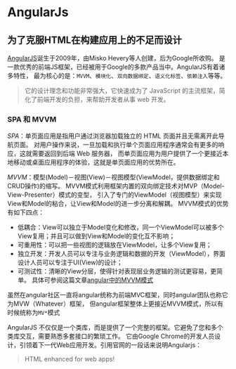 # AngularJs
## 为了克服HTML在构建应用上的不足而设计

[AngularJS](https://angularjs.org/)诞生于2009年，由Misko Hevery等人创建，后为Google所收购。
是一款优秀的前端JS框架，已经被用于Google的多款产品当中。AngularJS有着诸多特性，
最为核心的是：`MVVM`、`模块化`、`双向数据绑定`、`语义化标签`、`依赖注入`等等。

> 它的设计理念和功能非常强大，它快速成为了 JavaScript 的主流框架，简化了前端开发的负担，来帮助开发者从事 web 开发。

### SPA 和 MVVM
*SPA*：单页面应用是指用户通过浏览器加载独立的 HTML 页面并且无需离开此导航页面。
对用户操作来说，一旦加载和执行单个页面应用程序通常会有更多的响应，这就需要返回到后端 Web 服务器，
而单页面应用为用户提供了一个更接近本地移动或桌面应用程序的体验，这就是单页面应用的优势所在。

*MVVM*：模型(Model)－视图(View)－视图模型(ViewModel，提供数据绑定和CRUD操作)的缩写。
MVVM模式利用框架内置的双向绑定技术对MVP（Model-View-Presenter）模式的变型，
引入了专门的ViewModel（视图模型）来实现View和Model的粘合，让View和Model的进一步分离和解耦。
MVVM模式的优势有如下四点：
- 低耦合：View可以独立于Model变化和修改，同一个ViewModel可以被多个View复用；并且可以做到View和Model的变化互不影响；
- 可重用性：可以把一些视图的逻辑放在ViewModel，让多个View复用；
- 独立开发：开发人员可以专注与业务逻辑和数据的开发（ViewModel），界面设计人员可以专注于UI(View)的设计；
- 可测试性：清晰的View分层，使得针对表现层业务逻辑的测试更容易，更简单。
具体可参阅这篇文章[angular中的MVVM模式](http://www.cnblogs.com/whitewolf/p/4581254.html)

虽然在angular社区一直将angular统称为前端MVC框架，同时angular团队也称它为MVW（Whatever）框架，
但angular框架整体上更接近MVVM模式，所以有时候统称为`MV*`模式

AngularJS 不仅仅是一个类库，而是提供了一个完整的框架。它避免了您和多个类库交互，需要熟悉多套接口的繁琐工作。
它由Google Chrome的开发人员设计，引领着下一代Web应用开发。引用官网的一段话来说明Angularjs：

> HTML enhanced for web apps!

